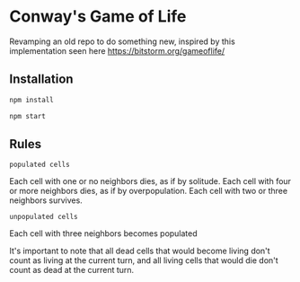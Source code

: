 # Conway's Game of Life
 
Revamping an old repo to do something new, inspired by this implementation seen here https://bitstorm.org/gameoflife/
 
## Installation 

```sh
npm install 
```
```sh
npm start
```

## Rules

```
populated cells 
```
Each cell with one or no neighbors dies, as if by solitude. 
Each cell with four or more neighbors dies, as if by overpopulation. 
Each cell with two or three neighbors survives. 

```
unpopulated cells
```
Each cell with three neighbors becomes populated

It's important to note that all dead cells that would become living 
don't count as living at the current turn, and all living cells that would 
die don't count as dead at the current turn.

